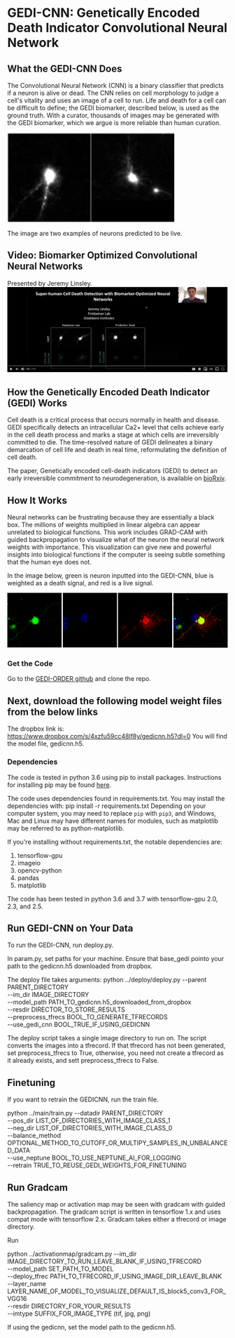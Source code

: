 # GEDI-CNN: Genetically Encoded Death Indicator Convolutional Neural Network

## What the GEDI-CNN Does

The Convolutional Neural Network (CNN) is a binary classifier that predicts if a neuron is alive or dead. The CNN relies on cell morphology to judge a cell's vitality and uses an image of a cell to run. Life and death for a cell can be difficult to define; the GEDI biomarker, described below, is used as the ground truth. With a curator, thousands of images may be generated with the GEDI biomarker, which we argue is more reliable than human curation. 

![Neuron](/examples/neuron.png)

The image are two examples of neurons predicted to be live. 

## Video: Biomarker Optimized Convolutional Neural Networks

Presented by Jeremy Linsley.
[![Biomarker Optimized Convolutional Neural Networks](/examples/bocnn_video.PNG)](https://youtu.be/v_vf1eisGr4 "Biomarker Optimized Convolutional Neural Networks")

## How the Genetically Encoded Death Indicator (GEDI) Works

Cell death is a critical process that occurs normally in health and disease. GEDI specifically detects an intracellular Ca2+ level that cells achieve early in the cell death process and marks a stage at which cells are irreversibly committed to die. The time-resolved nature of GEDI delineates a binary demarcation of cell life and death in real time, reformulating the definition of cell death. 

The paper, Genetically encoded cell-death indicators (GEDI) to detect an early irreversible commitment to neurodegeneration, is available on [bioRxiv](https://www.biorxiv.org/content/10.1101/726588v1).

## How It Works

Neural networks can be frustrating because they are essentially a black box. The millions of weights multiplied in linear algebra can appear unrelated to biological functions. This work includes GRAD-CAM with guided backpropagation to visualize what of the neuron the neural network weights with importance. This visualization can give new and powerful insights into biological functions if the computer is seeing subtle something that the human eye does not. 

In the image below, green is neuron inputted into the GEDI-CNN, blue is weighted as a death signal, and red is a live signal.  

![Gradcam](/examples/gradcam.png)



### Get the Code
Go to the [GEDI-ORDER github](https://github.com/finkbeiner-lab/GEDI-ORDER) and clone the repo. 

## Next, download the following model weight files from the below links
The dropbox link is: 
https://www.dropbox.com/s/4xzfu59cc48lf8y/gedicnn.h5?dl=0
You will find the model file, gedicnn.h5.

### Dependencies
The code is tested in python 3.6 using pip to install packages. Instructions for installing pip may be found [here](https://pip.pypa.io/en/stable/installing/).

The code uses dependencies found in requirements.txt. You may install the dependencies with:
    pip install -r requirements.txt
Depending on your computer system, you may need to replace `pip` with `pip3`, and Windows, Mac and Linux may have different names for modules, such as matplotlib may be referred to as python-matplotlib.

If you're installing without requirements.txt, the notable dependencies are:
1. tensorflow-gpu
2. imageio
3. opencv-python
4. pandas
5. matplotlib

The code has been tested in python 3.6 and 3.7 with tensorflow-gpu 2.0, 2.3, and 2.5. 

## Run GEDI-CNN on Your Data
To run the GEDI-CNN, run deploy.py.

In param.py, set paths for your machine. Ensure that base_gedi pointo your path to the gedicnn.h5 downloaded from dropbox. 

The deploy file takes arguments:
python ../deploy/deploy.py --parent PARENT_DIRECTORY \
--im_dir IMAGE_DIRECTORY \
--model_path PATH_TO_gedicnn.h5_downloaded_from_dropbox \
--resdir DIRECTOR_TO_STORE_RESULTS \
--preprocess_tfrecs BOOL_TO_GENERATE_TFRECORDS \
--use_gedi_cnn BOOL_TRUE_IF_USING_GEDICNN

The deploy script takes a single image directory to run on. The script converts the images into a tfrecord. If that tfrecord has not been generated, 
set preprocess_tfrecs to True, otherwise, you need not create a tfrecord as it already exists, and sett preprocess_tfrecs to False. 


## Finetuning
If you want to retrain the GEDICNN, run the train file. 

python ../main/train.py --datadir PARENT_DIRECTORY \
--pos_dir LIST_OF_DIRECTORIES_WITH_IMAGE_CLASS_1 \
--neg_dir LIST_OF_DIRECTORIES_WITH_IMAGE_CLASS_0 \
--balance_method OPTIONAL_METHOD_TO_CUTOFF_OR_MULTIPY_SAMPLES_IN_UNBALANCED_DATA \
--use_neptune BOOL_TO_USE_NEPTUNE_AI_FOR_LOGGING \
--retrain TRUE_TO_REUSE_GEDI_WEIGHTS_FOR_FINETUNING

## Run Gradcam

The saliency map or activation map may be seen with gradcam with guided backpropagation. The gradcam script is written in 
tensorflow 1.x and uses compat mode with tensorflow 2.x. Gradcam takes either a tfrecord or image directory. 

Run 

python ../activationmap/gradcam.py --im_dir IMAGE_DIRECTORY_TO_RUN_LEAVE_BLANK_IF_USING_TFRECORD \
--model_path SET_PATH_TO_MODEL \
--deploy_tfrec PATH_TO_TFRECORD_IF_USING_IMAGE_DIR_LEAVE_BLANK \
--layer_name LAYER_NAME_OF_MODEL_TO_VISUALIZE_DEFAULT_IS_block5_conv3_FOR_VGG16 \
--resdir DIRECTORY_FOR_YOUR_RESULTS \
--imtype SUFFIX_FOR_IMAGE_TYPE (tif, jpg, png)

If using the gedicnn, set the model path to the gedicnn.h5. 


